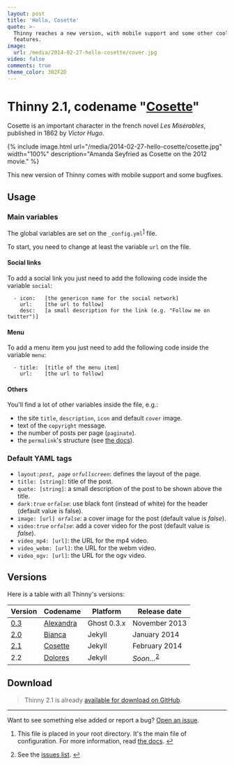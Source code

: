 ```yaml
---
layout: post
title: 'Hello, Cosette'
quote: >-
  Thinny reaches a new version, with mobile support and some other cool
  features.
image:
  url: /media/2014-02-27-hello-cosette/cover.jpg
video: false
comments: true
theme_color: 302F2D
---
```



# Thinny 2.1, codename "[Cosette](http://lesmiserables.wikia.com/wiki/Cosette)"

Cosette is an important character in the french novel *Les Mis&eacute;rables*, published in 1862 by *Victor Hugo*.

{% include image.html url="/media/2014-02-27-hello-cosette/cosette.jpg" width="100%" description="Amanda Seyfried as Cosette on the 2012 movie." %}

This new version of Thinny comes with mobile support and some bugfixes.

## Usage

### Main variables

The global variables are set on the `_config.yml`<sup id="fnref:1"><a class="footnote" href="#fn:1">1</a></sup> file.

To start, you need to change at least the variable `url` on the file.

#### Social links

To add a social link you just need to add the following code inside the variable `social`:

```
  - icon:   [the genericon name for the social network]
    url:    [the url to follow]
    desc:   [a small description for the link (e.g. "Follow me on twitter")]
```

#### Menu

To add a menu item you just need to add the following code inside the variable `menu`:

```
  - title:  [title of the menu item]
    url:    [the url to follow]
```

#### Others

You'll find a lot of other variables inside the file, e.g.:

* the site `title`, `description`, `icon` and default `cover` image.
* text of the `copyright` message.
* the number of posts per page (`paginate`).
* the `permalink`'s structure (see [the docs](http://jekyllrb.com/docs/pagination/)).

### Default YAML tags

* `layout:`*`post, page`* `or`*`fullscreen`*: defines the layout of the page.
* `title: [string]`: title of the post.
* `quote: [string]`: a small description of the post to be shown above the title.
* `dark:`*`true`* `or`*`false`*: use black font (instead of white) for the header (default value is false).
* `image: [url] or`*`false`*: a cover image for the post (default value is *false*).
* `video:`*`true`* `or`*`false`*: add a cover video for the post (default value is *false*).
* `video_mp4: [url]`: the URL for the mp4 video.
* `video_webm: [url]`: the URL for the webm video.
* `video_ogv: [url]`: the URL for the ogv video.

## Versions

Here is a table with all Thinny's versions:

| Version | Codename | Platform | Release date |
| --- | --- | --- | --- |
| [0.3](https://github.com/camporez/Thinny/releases/tag/v0.3-alexandra) | [Alexandra](http://nikita2010.wikia.com/wiki/Alexandra_Udinov) | Ghost 0.3.x | November 2013 |
| [2.0](https://github.com/camporez/Thinny/releases/tag/v2.0-bianca) | [Bianca](http://memoriaglobo.globo.com/programas/entretenimento/novelas/caras-bocas/caras-bocas-bianca-isabelle-drummond.htm) | Jekyll | January 2014 |
| [2.1](https://github.com/camporez/Thinny/releases/tag/v2.1-cosette) | [Cosette](http://lesmiserables.wikia.com/wiki/Cosette) | Jekyll | February 2014 |
| 2.2 | [Dolores](http://en.wikipedia.org/wiki/Dolores_Haze) | Jekyll | *Soon…*<sup id="fnref:2"><a class="footnote" href="#fn:2">2</a></sup> |

## Download

> Thinny 2.1 is already [available for download on GitHub](https://github.com/camporez/Thinny/releases).

---

Want to see something else added or report a bug? [Open an issue](https://github.com/camporez/camporez.github.io/issues/new).

<div class="footnotes"><ol><li id="fn:1"><p>This file is placed in your root directory. It's the main file of configuration. For more information, read <a href="http://jekyllrb.com/docs/configuration/">the docs</a>. <a class="reversefootnote" href="#fnref:1">↩</a></p></li><li id="fn:2"><p>See the <a href="https://github.com/camporez/camporez.github.io/issues?milestone=3">issues list</a>. <a class="reversefootnote" href="#fnref:2">↩</a></p></li></ol></div>